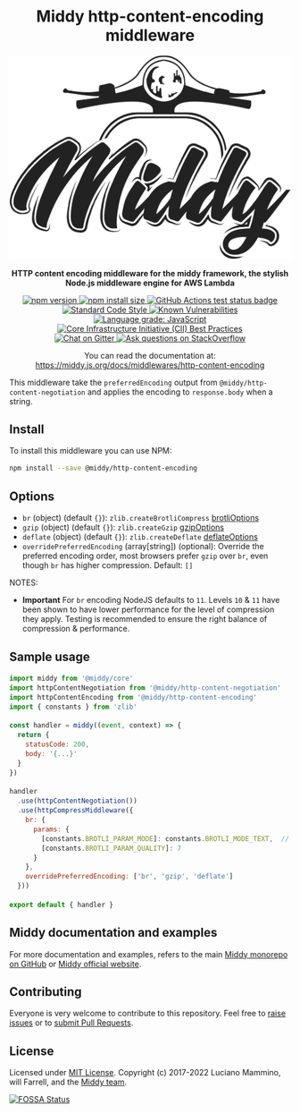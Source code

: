 <div align="center">
  <h1>Middy http-content-encoding middleware</h1>
  <img alt="Middy logo" src="https://raw.githubusercontent.com/middyjs/middy/main/docs/img/middy-logo.svg"/>
  <p><strong>HTTP content encoding middleware for the middy framework, the stylish Node.js middleware engine for AWS Lambda</strong></p>
<p>
  <a href="https://www.npmjs.com/package/@middy/http-content-encoding?activeTab=versions">
    <img src="https://badge.fury.io/js/%40middy%2Fhttp-content-encoding.svg" alt="npm version" style="max-width:100%;">
  </a>
  <a href="https://packagephobia.com/result?p=@middy/http-content-encoding">
    <img src="https://packagephobia.com/badge?p=@middy/http-content-encoding" alt="npm install size" style="max-width:100%;">
  </a>
  <a href="https://github.com/middyjs/middy/actions">
    <img src="https://github.com/middyjs/middy/workflows/Tests/badge.svg" alt="GitHub Actions test status badge" style="max-width:100%;">
  </a>
  <br/>
   <a href="https://standardjs.com/">
    <img src="https://img.shields.io/badge/code_style-standard-brightgreen.svg" alt="Standard Code Style"  style="max-width:100%;">
  </a>
  <a href="https://snyk.io/test/github/middyjs/middy">
    <img src="https://snyk.io/test/github/middyjs/middy/badge.svg" alt="Known Vulnerabilities" data-canonical-src="https://snyk.io/test/github/middyjs/middy" style="max-width:100%;">
  </a>
  <a href="https://lgtm.com/projects/g/middyjs/middy/context:javascript">
    <img src="https://img.shields.io/lgtm/grade/javascript/g/middyjs/middy.svg?logo=lgtm&logoWidth=18" alt="Language grade: JavaScript" style="max-width:100%;">
  </a>
  <a href="https://bestpractices.coreinfrastructure.org/projects/5280">
    <img src="https://bestpractices.coreinfrastructure.org/projects/5280/badge" alt="Core Infrastructure Initiative (CII) Best Practices"  style="max-width:100%;">
  </a>
  <br/>
  <a href="https://gitter.im/middyjs/Lobby">
    <img src="https://badges.gitter.im/gitterHQ/gitter.svg" alt="Chat on Gitter" style="max-width:100%;">
  </a>
  <a href="https://stackoverflow.com/questions/tagged/middy?sort=Newest&uqlId=35052">
    <img src="https://img.shields.io/badge/StackOverflow-[middy]-yellow" alt="Ask questions on StackOverflow" style="max-width:100%;">
  </a>
</p>
<p>You can read the documentation at: <a href="https://middy.js.org/docs/middlewares/http-content-encoding">https://middy.js.org/docs/middlewares/http-content-encoding</a></p>
</div>

This middleware take the `preferredEncoding` output from `@middy/http-content-negotiation` and applies the encoding to `response.body` when a string.

## Install

To install this middleware you can use NPM:

```bash
npm install --save @middy/http-content-encoding
```

## Options
- `br` (object) (default `{}`): `zlib.createBrotliCompress` [brotliOptions](https://nodejs.org/api/zlib.html#zlib_class_brotlioptions)
- `gzip` (object) (default `{}`): `zlib.createGzip` [gzipOptions](https://nodejs.org/api/zlib.html#zlib_class_options)
- `deflate` (object) (default `{}`): `zlib.createDeflate` [deflateOptions](https://nodejs.org/api/zlib.html#zlib_class_options)
- `overridePreferredEncoding` (array[string]) (optional): Override the preferred encoding order, most browsers prefer `gzip` over `br`, even though `br` has higher compression. Default: `[]`

NOTES:
- **Important** For `br` encoding NodeJS defaults to `11`. Levels `10` & `11` have been shown to have lower performance for the level of compression they apply. Testing is recommended to ensure the right balance of compression & performance.

## Sample usage

```javascript
import middy from '@middy/core'
import httpContentNegotiation from '@middy/http-content-negotiation'
import httpContentEncoding from '@middy/http-content-encoding'
import { constants } from 'zlib'

const handler = middy((event, context) => {
  return {
    statusCode: 200,
    body: '{...}'
  }
})

handler
  .use(httpContentNegotiation())
  .use(httpCompressMiddleware({
    br: {
      params: {
        [constants.BROTLI_PARAM_MODE]: constants.BROTLI_MODE_TEXT,  // adjusted for UTF-8 text
        [constants.BROTLI_PARAM_QUALITY]: 7
      }
    },
    overridePreferredEncoding: ['br', 'gzip', 'deflate']
  }))

export default { handler }
```


## Middy documentation and examples

For more documentation and examples, refers to the main [Middy monorepo on GitHub](https://github.com/middyjs/middy) or [Middy official website](https://middy.js.org).


## Contributing

Everyone is very welcome to contribute to this repository. Feel free to [raise issues](https://github.com/middyjs/middy/issues) or to [submit Pull Requests](https://github.com/middyjs/middy/pulls).


## License

Licensed under [MIT License](LICENSE). Copyright (c) 2017-2022 Luciano Mammino, will Farrell, and the [Middy team](https://github.com/middyjs/middy/graphs/contributors).

<a href="https://app.fossa.io/projects/git%2Bgithub.com%2Fmiddyjs%2Fmiddy?ref=badge_large">
  <img src="https://app.fossa.io/api/projects/git%2Bgithub.com%2Fmiddyjs%2Fmiddy.svg?type=large" alt="FOSSA Status"  style="max-width:100%;">
</a>
